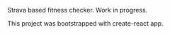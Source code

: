 Strava based fitness checker. Work in progress.


This project was bootstrapped with create-react app.